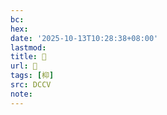 ```yaml
---
bc:
hex:
date: '2025-10-13T10:28:38+08:00'
lastmod:
title: 􃤉
url: 􃤉
tags: [枊]
src: DCCV
note:
---
```

